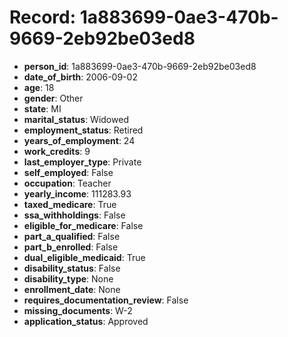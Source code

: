 # Record: 1a883699-0ae3-470b-9669-2eb92be03ed8

- **person_id**: 1a883699-0ae3-470b-9669-2eb92be03ed8
- **date_of_birth**: 2006-09-02
- **age**: 18
- **gender**: Other
- **state**: MI
- **marital_status**: Widowed
- **employment_status**: Retired
- **years_of_employment**: 24
- **work_credits**: 9
- **last_employer_type**: Private
- **self_employed**: False
- **occupation**: Teacher
- **yearly_income**: 111283.93
- **taxed_medicare**: True
- **ssa_withholdings**: False
- **eligible_for_medicare**: False
- **part_a_qualified**: False
- **part_b_enrolled**: False
- **dual_eligible_medicaid**: True
- **disability_status**: False
- **disability_type**: None
- **enrollment_date**: None
- **requires_documentation_review**: False
- **missing_documents**: W-2
- **application_status**: Approved